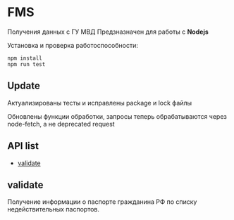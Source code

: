 # FMS
Получения данных с ГУ МВД
Предзназначен для работы с **Nodejs**

Установка и проверка работоспособности:
```
npm install
npm run test
```



## Update
Актуализированы тесты и исправлены package и lock файлы

Обновлены функции обработки, запросы теперь обрабатываются через node-fetch, а не deprecated request

## API list
- [validate](#validate)

## validate
Получение информации о паспорте гражданина РФ по списку недействительных паспортов.